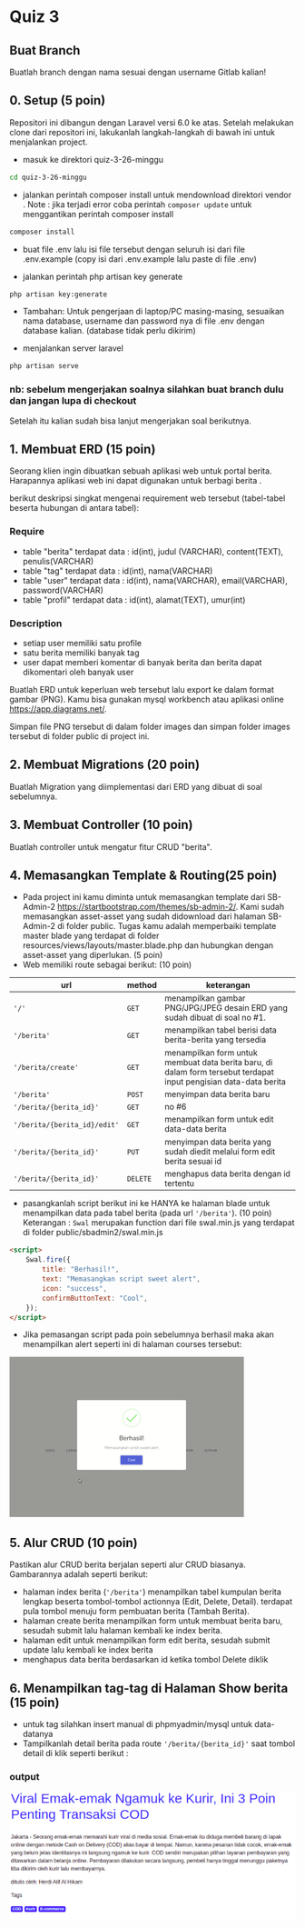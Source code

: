 # Quiz 3

## Buat Branch

Buatlah branch dengan nama sesuai dengan username Gitlab kalian!

## 0. Setup (5 poin)

Repositori ini dibangun dengan Laravel versi 6.0 ke atas. Setelah melakukan clone dari repositori ini, lakukanlah langkah-langkah di bawah ini untuk menjalankan project.

-   masuk ke direktori quiz-3-26-minggu

```bash
cd quiz-3-26-minggu
```

-   jalankan perintah composer install untuk mendownload direktori vendor . Note : jika terjadi error coba perintah `composer update` untuk menggantikan perintah composer install

```bash
composer install
```

-   buat file .env lalu isi file tersebut dengan seluruh isi dari file .env.example (copy isi dari .env.example lalu paste di file .env)

-   jalankan perintah php artisan key generate

```bash
php artisan key:generate
```

-   Tambahan: Untuk pengerjaan di laptop/PC masing-masing, sesuaikan nama database, username dan password nya di file .env dengan database kalian. (database tidak perlu dikirim)

-   menjalankan server laravel

```bash
php artisan serve
```

### nb: sebelum mengerjakan soalnya silahkan buat branch dulu dan jangan lupa di checkout

Setelah itu kalian sudah bisa lanjut mengerjakan soal berikutnya.

## 1. Membuat ERD (15 poin)

Seorang klien ingin dibuatkan sebuah aplikasi web untuk portal berita. Harapannya aplikasi web ini dapat digunakan untuk berbagi berita .

berikut deskripsi singkat mengenai requirement web tersebut (tabel-tabel beserta hubungan di antara tabel):

### Require

-   table "berita" terdapat data : id(int), judul (VARCHAR), content(TEXT), penulis(VARCHAR)
-   table "tag" terdapat data : id(int), nama(VARCHAR)
-   table "user" terdapat data : id(int), nama(VARCHAR), email(VARCHAR), password(VARCHAR)
-   table "profil" terdapat data : id(int), alamat(TEXT), umur(int)

### Description

-   setiap user memiliki satu profile
-   satu berita memiliki banyak tag
-   user dapat memberi komentar di banyak berita dan berita dapat dikomentari oleh banyak user

Buatlah ERD untuk keperluan web tersebut lalu export ke dalam format gambar (PNG). Kamu bisa gunakan mysql workbench atau aplikasi online https://app.diagrams.net/.

Simpan file PNG tersebut di dalam folder images dan simpan folder images tersebut di folder public di project ini.

## 2. Membuat Migrations (20 poin)

Buatlah Migration yang diimplementasi dari ERD yang dibuat di soal sebelumnya.

## 3. Membuat Controller (10 poin)

Buatlah controller untuk mengatur fitur CRUD "berita".

## 4. Memasangkan Template & Routing(25 poin)

-   Pada project ini kamu diminta untuk memasangkan template dari SB-Admin-2 https://startbootstrap.com/themes/sb-admin-2/. Kami sudah memasangkan asset-asset yang sudah didownload dari halaman SB-Admin-2 di folder public. Tugas kamu adalah memperbaiki template master blade yang terdapat di folder resources/views/layouts/master.blade.php dan hubungkan dengan asset-asset yang diperlukan. (5 poin)
-   Web memiliki route sebagai berikut: (10 poin)

| url                          | method   | keterangan                                                                                                        |
| ---------------------------- | -------- | ----------------------------------------------------------------------------------------------------------------- |
| `'/'`                        | `GET`    | menampilkan gambar PNG/JPG/JPEG desain ERD yang sudah dibuat di soal no #1.                                       |
| `'/berita' `                 | `GET`    | menampilkan tabel berisi data berita-berita yang tersedia                                                         |
| `'/berita/create'`           | `GET`    | menampilkan form untuk membuat data berita baru, di dalam form tersebut terdapat input pengisian data-data berita |
| `'/berita'`                  | `POST`   | menyimpan data berita baru                                                                                        |
| `'/berita/{berita_id}'`      | `GET`    | no #6                                                                                                             |
| `'/berita/{berita_id}/edit'` | `GET`    | menampilkan form untuk edit data-data berita                                                                      |
| `'/berita/{berita_id}'`      | `PUT`    | menyimpan data berita yang sudah diedit melalui form edit berita sesuai id                                        |
| `'/berita/{berita_id}'`      | `DELETE` | menghapus data berita dengan id tertentu                                                                          |

-   pasangkanlah script berikut ini ke HANYA ke halaman blade untuk menampilkan data pada tabel berita (pada url `'/berita'`). (10 poin)
    Keterangan : `Swal` merupakan function dari file swal.min.js yang terdapat di folder public/sbadmin2/swal.min.js

```html
<script>
    Swal.fire({
        title: "Berhasil!",
        text: "Memasangkan script sweet alert",
        icon: "success",
        confirmButtonText: "Cool",
    });
</script>
```

-   Jika pemasangan script pada poin sebelumnya berhasil maka akan menampilkan alert seperti ini di halaman courses tersebut:

![swal-example.gif](swal-example.gif?raw=true)

## 5. Alur CRUD (10 poin)

Pastikan alur CRUD berita berjalan seperti alur CRUD biasanya. Gambarannya adalah seperti berikut:

-   halaman index berita (`'/berita'`) menampilkan tabel kumpulan berita lengkap beserta tombol-tombol actionnya (Edit, Delete, Detail). terdapat pula tombol menuju form pembuatan berita (Tambah Berita).
-   halaman create berita menampilkan form untuk membuat berita baru, sesudah submit lalu halaman kembali ke index berita.
-   halaman edit untuk menampilkan form edit berita, sesudah submit update lalu kembali ke index berita
-   menghapus data berita berdasarkan id ketika tombol Delete diklik

## 6. Menampilkan tag-tag di Halaman Show berita (15 poin)

-   untuk tag silahkan insert manual di phpmyadmin/mysql untuk data-datanya
-   Tampilkanlah detail berita pada route `'/berita/{berita_id}'` saat tombol detail di klik seperti berikut :

### output

![show-berita.png](show-berita.png?raw=true)
